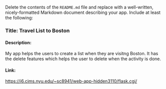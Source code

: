 Delete the contents of the `README.md` file and replace with a well-written, nicely-formatted Markdown document describing your app. Include at least the following:


### Title: Travel List to Boston

#### Description:
My app helps the users to create a list when they are visitng Boston. It has the delete features which helps the user to delete when the activity is done.

#### Link:

https://i6.cims.nyu.edu/~sc8941/web-app-hidden3110/flask.cgi/


